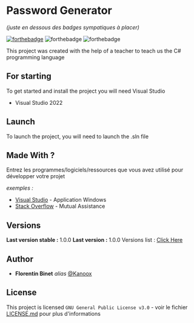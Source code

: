 # Password Generator
_(juste en dessous des badges sympatiques à placer)_

[![forthebadge](http://forthebadge.com/images/badges/built-with-love.svg)](http://forthebadge.com) ![forthebadge](https://forthebadge.com/images/badges/made-with-c-sharp.svg) ![forthebadge](https://forthebadge.com/images/badges/open-source.svg)

This project was created with the help of a teacher to teach us the C# programming language

## For starting

To get started and install the project you will need Visual Studio

- Visual Studio 2022

## Launch

To launch the project, you will need to launch the .sln file

## Made With ?

Entrez les programmes/logiciels/ressources que vous avez utilisé pour développer votre projet

_exemples :_
* [Visual Studio](https://visualstudio.microsoft.com/fr/) - Application Windows
* [Stack Overflow]([https://visualstudio.microsoft.com/fr/](https://stackoverflow.com/)) - Mutual Assistance

## Versions

**Last version stable :** 1.0.0
**Last version :** 1.0.0
Versions list : [Click Here](https://github.com/Kanoox/Password_Generator/tags)

## Author
* **Florentin Binet** _alias_ [@Kanoox](https://github.com/Kanoox)

## License

This project is licensed ``GNU General Public License v3.0`` - voir le fichier [LICENSE.md](LICENSE.md) pour plus d'informations


